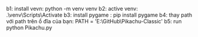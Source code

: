 b1: install vevn:  python -m venv venv
b2: active venv: .\venv\Scripts\Activate
b3: install pygame : pip install pygame
b4: thay path với path trên ổ đĩa của bạn: PATH = 'E:\GitHub\Pikachu-Classic' 
b5: run python Pikachu.py
